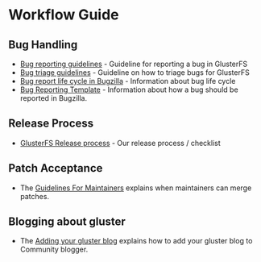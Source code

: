 # Workflow Guide

Bug Handling
------------

-   [Bug reporting guidelines](./Bug-Reporting-Guidelines.md) -
    Guideline for reporting a bug in GlusterFS
-   [Bug triage guidelines](./Bug-Triage.md) - Guideline on how to
    triage bugs for GlusterFS
-   [Bug report life cycle in
    Bugzilla](./Bug-report-Life-Cycle.md) - Information about bug
    life cycle
-   [Bug Reporting Template](./Bug-reporting-template.md) -
    Information about how a bug should be reported in Bugzilla.

Release Process
---------------

-   [GlusterFS Release process](./GlusterFS-Release-process.md) -
    Our release process / checklist

Patch Acceptance
----------------

-   The [Guidelines For
    Maintainers](./Guidelines-For-Maintainers.md) explains when
    maintainers can merge patches.

Blogging about gluster
----------------

-   The [Adding your gluster blog](./Adding-your-blog.md) explains how to add your
gluster blog to Community blogger. 
 
